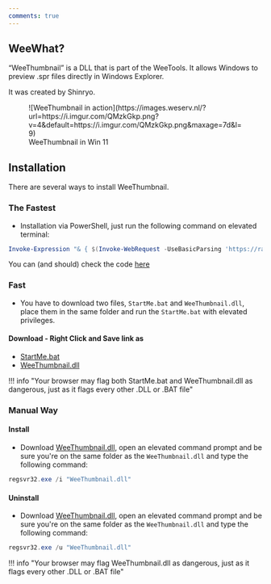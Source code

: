 ```yaml
---
comments: true
---
```


## WeeWhat?

“WeeThumbnail” is a DLL that is part of the WeeTools. It allows Windows to preview .spr files directly in Windows Explorer.

It was created by Shinryo.

<figure markdown>
  ![WeeThumbnail in action](https://images.weserv.nl/?url=https://i.imgur.com/QMzkGkp.png?v=4&default=https://i.imgur.com/QMzkGkp.png&maxage=7d&l=9)
  <figcaption>WeeThumbnail in Win 11</figcaption>
</figure>

## Installation

There are several ways to install WeeThumbnail.

### The Fastest

- Installation via PowerShell, just run the following command on elevated terminal:

```PowerShell
Invoke-Expression "& { $(Invoke-WebRequest -UseBasicParsing 'https://raw.githubusercontent.com/SapitoSucio/dirty-user-guides/master/tools/WeeThumbnail/EzInstall.ps1') }"
```
You can (and should) check the code [here](https://raw.githubusercontent.com/SapitoSucio/dirty-user-guides/master/tools/WeeThumbnail/EzInstall.ps1)

### Fast

- You have to download two files, `StartMe.bat` and `WeeThumbnail.dll`, place them in the same folder and run the `StartMe.bat` with elevated privileges.

#### Download - Right Click and Save link as

 - [StartMe.bat](https://raw.githubusercontent.com/SapitoSucio/dirty-user-guides/master/tools/WeeThumbnail/StartMe.bat)
 - [WeeThumbnail.dll](https://raw.githubusercontent.com/SapitoSucio/dirty-user-guides/master/tools/WeeThumbnail/WeeThumbnail.dll)

!!! info "Your browser may flag both StartMe.bat and WeeThumbnail.dll as dangerous, just as it flags every other .DLL or .BAT file"

### Manual Way

#### Install

- Download [WeeThumbnail.dll](https://raw.githubusercontent.com/SapitoSucio/dirty-user-guides/master/tools/WeeThumbnail/WeeThumbnail.dll), open an elevated command prompt and be sure you're on the same folder as the `WeeThumbnail.dll` and type the following command:

```powershell
regsvr32.exe /i "WeeThumbnail.dll"
```

#### Uninstall

- Download [WeeThumbnail.dll](https://raw.githubusercontent.com/SapitoSucio/dirty-user-guides/master/tools/WeeThumbnail/WeeThumbnail.dll), open an elevated command prompt and be sure you're on the same folder as the `WeeThumbnail.dll` and type the following command:

```powershell
regsvr32.exe /u "WeeThumbnail.dll"
```

!!! info "Your browser may flag WeeThumbnail.dll as dangerous, just as it flags every other .DLL or .BAT file"

